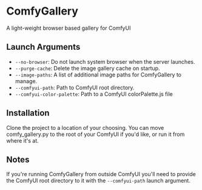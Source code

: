# ComfyGallery
A light-weight browser based gallery for ComfyUI

## Launch Arguments
 - `--no-browser`: Do not launch system browser when the server launches.
 - `--purge-cache`: Delete the image gallery cache on startup.
 - `--image-paths`: A list of additional image paths for ComfyGallery to manage.
 - `--comfyui-path`: Path to ComfyUI root directory.
 - `--comfyui-color-palette`: Path to a ComfyUI colorPalette.js file

## Installation

Clone the project to a location of your choosing. You can move comfy_gallery.py to the root of your ComfyUI if you'd like, or run it from where it's at. 

## Notes

If you're running ComfyGallery from outside ComfyUI you'll need to provide the ComfyUI root directory to it with the `--comfyui-path` launch argument. 
